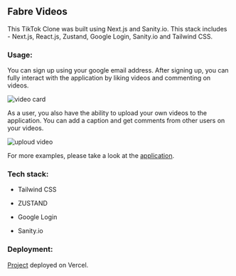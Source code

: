 ## Fabre Videos

This TikTok Clone was built using Next.js and Sanity.io. This stack includes - Next.js, React.js, Zustand, Google Login, Sanity.io and Tailwind CSS.

### Usage:

You can sign up using your google email address. After signing up, you can fully interact with the application by liking videos and commenting on videos.

![video card](https://i.postimg.cc/fTWwgNYL/screencapture-videos-fabre-vercel-app-detail-6e113d15-2868-4c5b-b829-d8b2cc073219-2023-08-21-15-48-5.png)

As a user, you also have the ability to upload your own videos to the application. You can add a caption and get comments from other users on your videos.

![uploud video](https://i.postimg.cc/qMNF7DTw/screencapture-videos-fabre-vercel-app-upload-2023-08-21-15-50-47.png)

For more examples, please take a look at the [application](https://videos-fabre.vercel.app/).

### Tech stack:

- Tailwind CSS

- ZUSTAND

- Google Login

- Sanity.io

### Deployment:

[Project](https://videos-fabre.vercel.app/) deployed on Vercel.


